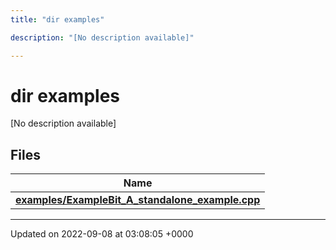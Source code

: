 ```yaml
---
title: "dir examples"

description: "[No description available]"

---
```


# dir examples

[No description available]

## Files

| Name           |
| -------------- |
| **[examples/ExampleBit_A_standalone_example.cpp](/documentation/code/files/examplebit__a__standalone__example_8cpp/#file-examples-examplebit-a-standalone-example-cpp)**  |






-------------------------------

Updated on 2022-09-08 at 03:08:05 +0000
